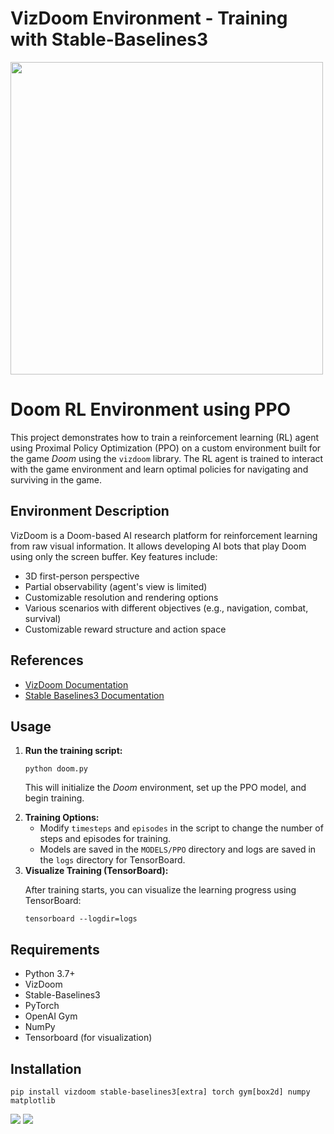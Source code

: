 <h1>VizDoom Environment - Training with Stable-Baselines3</h1>

<img src="https://github.com/devansh-palan/doom/raw/main/clideo_editor_68da857852f4409dafa7d51cf4cb5545%20(1)%20(1).gif
" width="500px">

<h1>Doom RL Environment using PPO</h1>
    <p>
        This project demonstrates how to train a reinforcement learning (RL) agent using 
        Proximal Policy Optimization (PPO) on a custom environment built for the game <em>Doom</em> 
        using the <code>vizdoom</code> library. The RL agent is trained to interact with the game 
        environment and learn optimal policies for navigating and surviving in the game.
    </p>

<h2>Environment Description</h2>

<p>VizDoom is a Doom-based AI research platform for reinforcement learning from raw visual information. It allows developing AI bots that play Doom using only the screen buffer. Key features include:</p>
    <ul>
        <li>3D first-person perspective</li>
        <li>Partial observability (agent's view is limited)</li>
        <li>Customizable resolution and rendering options</li>
        <li>Various scenarios with different objectives (e.g., navigation, combat, survival)</li>
        <li>Customizable reward structure and action space</li>
    </ul>
<h2 id="references">References</h2>
    <ul>
        <li><a href="https://vizdoom.cs.put.edu.pl/">VizDoom Documentation</a></li>
        <li><a href="https://stable-baselines3.readthedocs.io/">Stable Baselines3 Documentation</a></li>
    </ul>
   
<h2 id="usage">Usage</h2>
    <ol>
        <li><strong>Run the training script:</strong>
            <pre><code>python doom.py</code></pre>
            <p>This will initialize the <em>Doom</em> environment, set up the PPO model, and begin training.</p>
        </li>
        <li><strong>Training Options:</strong>
            <ul>
                <li>Modify <code>timesteps</code> and <code>episodes</code> in the script to change the number of steps and episodes for training.</li>
                <li>Models are saved in the <code>MODELS/PPO</code> directory and logs are saved in the <code>logs</code> directory for TensorBoard.</li>
            </ul>
        </li>
        <li><strong>Visualize Training (TensorBoard):</strong>
            <p>After training starts, you can visualize the learning progress using TensorBoard:</p>
            <pre><code>tensorboard --logdir=logs</code></pre>
        </li>
    </ol>

   <h2>Requirements</h2>
    <ul>
        <li>Python 3.7+</li>
        <li>VizDoom</li>
        <li>Stable-Baselines3</li>
        <li>PyTorch</li>
        <li>OpenAI Gym</li>
        <li>NumPy</li>
        <li>Tensorboard (for visualization)</li>
    </ul>

   <h2>Installation</h2>
    <pre><code>pip install vizdoom stable-baselines3[extra] torch gym[box2d] numpy matplotlib</code></pre>


<img src="https://github.com/devansh-palan/doom/raw/main/Screenshot_from_2024-10-19_06-16-49.webp"/>

<img src="https://github.com/devansh-palan/doom/raw/main/Screenshot_from_2024-10-19_06-17-03.webp"/>


